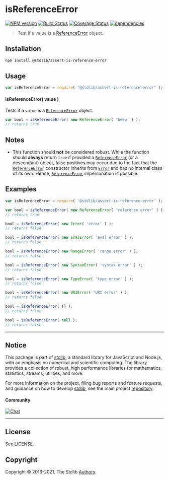 <!--

@license Apache-2.0

Copyright (c) 2018 The Stdlib Authors.

Licensed under the Apache License, Version 2.0 (the "License");
you may not use this file except in compliance with the License.
You may obtain a copy of the License at

   http://www.apache.org/licenses/LICENSE-2.0

Unless required by applicable law or agreed to in writing, software
distributed under the License is distributed on an "AS IS" BASIS,
WITHOUT WARRANTIES OR CONDITIONS OF ANY KIND, either express or implied.
See the License for the specific language governing permissions and
limitations under the License.

-->

# isReferenceError

[![NPM version][npm-image]][npm-url] [![Build Status][test-image]][test-url] [![Coverage Status][coverage-image]][coverage-url] [![dependencies][dependencies-image]][dependencies-url]

> Test if a value is a [ReferenceError][mdn-reference-error] object.

<!-- Section to include introductory text. Make sure to keep an empty line after the intro `section` element and another before the `/section` close. -->

<section class="intro">

</section>

<!-- /.intro -->

<!-- Package usage documentation. -->

<section class="installation">

## Installation

```bash
npm install @stdlib/assert-is-reference-error
```

</section>

<section class="usage">

## Usage

```javascript
var isReferenceError = require( '@stdlib/assert-is-reference-error' );
```

#### isReferenceError( value )

Tests if a `value` is a [`ReferenceError`][mdn-reference-error] object.

```javascript
var bool = isReferenceError( new ReferenceError( 'beep' ) );
// returns true
```

</section>

<!-- /.usage -->

<!-- Package usage notes. Make sure to keep an empty line after the `section` element and another before the `/section` close. -->

<section class="notes">

## Notes

-   This function should **not** be considered robust. While the function should **always** return `true` if provided a [`ReferenceError`][mdn-reference-error] (or a descendant) object, false positives may occur due to the fact that the [`ReferenceError`][mdn-reference-error] constructor inherits from [`Error`][mdn-error] and has no internal class of its own. Hence, [`ReferenceError`][mdn-reference-error] impersonation is possible.

</section>

<!-- /.notes -->

<!-- Package usage examples. -->

<section class="examples">

## Examples

<!-- eslint no-undef: "error" -->

```javascript
var isReferenceError = require( '@stdlib/assert-is-reference-error' );

var bool = isReferenceError( new ReferenceError( 'reference error' ) );
// returns true

bool = isReferenceError( new Error( 'error' ) );
// returns false

bool = isReferenceError( new EvalError( 'eval error' ) );
// returns false

bool = isReferenceError( new RangeError( 'range error' ) );
// returns false

bool = isReferenceError( new SyntaxError( 'syntax error' ) );
// returns false

bool = isReferenceError( new TypeError( 'type error' ) );
// returns false

bool = isReferenceError( new URIError( 'URI error' ) );
// returns false

bool = isReferenceError( {} );
// returns false

bool = isReferenceError( null );
// returns false
```

</section>

<!-- /.examples -->

<!-- Section to include cited references. If references are included, add a horizontal rule *before* the section. Make sure to keep an empty line after the `section` element and another before the `/section` close. -->

<section class="references">

</section>

<!-- /.references -->

<!-- Section for all links. Make sure to keep an empty line after the `section` element and another before the `/section` close. -->


<section class="main-repo" >

* * *

## Notice

This package is part of [stdlib][stdlib], a standard library for JavaScript and Node.js, with an emphasis on numerical and scientific computing. The library provides a collection of robust, high performance libraries for mathematics, statistics, streams, utilities, and more.

For more information on the project, filing bug reports and feature requests, and guidance on how to develop [stdlib][stdlib], see the main project [repository][stdlib].

#### Community

[![Chat][chat-image]][chat-url]

---

## License

See [LICENSE][stdlib-license].


## Copyright

Copyright &copy; 2016-2021. The Stdlib [Authors][stdlib-authors].

</section>

<!-- /.stdlib -->

<!-- Section for all links. Make sure to keep an empty line after the `section` element and another before the `/section` close. -->

<section class="links">

[npm-image]: http://img.shields.io/npm/v/@stdlib/assert-is-reference-error.svg
[npm-url]: https://npmjs.org/package/@stdlib/assert-is-reference-error

[test-image]: https://github.com/stdlib-js/assert-is-reference-error/actions/workflows/test.yml/badge.svg
[test-url]: https://github.com/stdlib-js/assert-is-reference-error/actions/workflows/test.yml

[coverage-image]: https://img.shields.io/codecov/c/github/stdlib-js/assert-is-reference-error/main.svg
[coverage-url]: https://codecov.io/github/stdlib-js/assert-is-reference-error?branch=main

[dependencies-image]: https://img.shields.io/david/stdlib-js/assert-is-reference-error.svg
[dependencies-url]: https://david-dm.org/stdlib-js/assert-is-reference-error/main

[chat-image]: https://img.shields.io/gitter/room/stdlib-js/stdlib.svg
[chat-url]: https://gitter.im/stdlib-js/stdlib/

[stdlib]: https://github.com/stdlib-js/stdlib

[stdlib-authors]: https://github.com/stdlib-js/stdlib/graphs/contributors

[stdlib-license]: https://raw.githubusercontent.com/stdlib-js/assert-is-reference-error/main/LICENSE

[mdn-error]: https://developer.mozilla.org/en-US/docs/Web/JavaScript/Reference/Global_Objects/Error

[mdn-reference-error]: https://developer.mozilla.org/en-US/docs/Web/JavaScript/Reference/Global_Objects/ReferenceError

</section>

<!-- /.links -->
